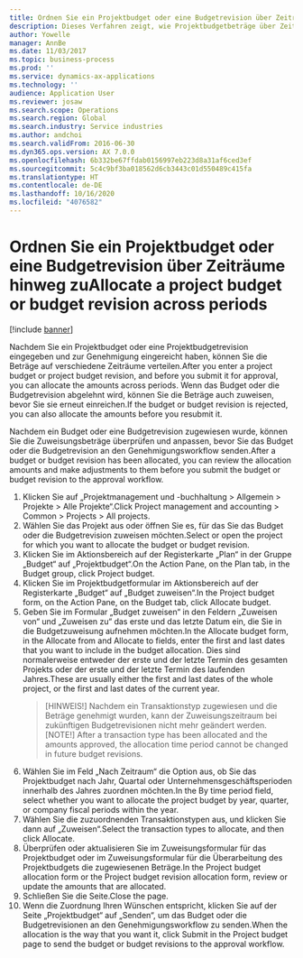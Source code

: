 ```yaml
---
title: Ordnen Sie ein Projektbudget oder eine Budgetrevision über Zeiträume hinweg zu
description: Dieses Verfahren zeigt, wie Projektbudgetbeträge über Zeiträume verteilt werden.
author: Yowelle
manager: AnnBe
ms.date: 11/03/2017
ms.topic: business-process
ms.prod: ''
ms.service: dynamics-ax-applications
ms.technology: ''
audience: Application User
ms.reviewer: josaw
ms.search.scope: Operations
ms.search.region: Global
ms.search.industry: Service industries
ms.author: andchoi
ms.search.validFrom: 2016-06-30
ms.dyn365.ops.version: AX 7.0.0
ms.openlocfilehash: 6b332be67ffdab0156997eb223d8a31af6ced3ef
ms.sourcegitcommit: 5c4c9bf3ba018562d6cb3443c01d550489c415fa
ms.translationtype: HT
ms.contentlocale: de-DE
ms.lasthandoff: 10/16/2020
ms.locfileid: "4076582"
---
```

# <a name="allocate-a-project-budget-or-budget-revision-across-periods"></a><span data-ttu-id="11cad-103">Ordnen Sie ein Projektbudget oder eine Budgetrevision über Zeiträume hinweg zu</span><span class="sxs-lookup"><span data-stu-id="11cad-103">Allocate a project budget or budget revision across periods</span></span>

[!include [banner](../../includes/banner.md)]

<span data-ttu-id="11cad-104">Nachdem Sie ein Projektbudget oder eine Projektbudgetrevision eingegeben und zur Genehmigung eingereicht haben, können Sie die Beträge auf verschiedene Zeiträume verteilen.</span><span class="sxs-lookup"><span data-stu-id="11cad-104">After you enter a project budget or project budget revision, and before you submit it for approval, you can allocate the amounts across periods.</span></span> <span data-ttu-id="11cad-105">Wenn das Budget oder die Budgetrevision abgelehnt wird, können Sie die Beträge auch zuweisen, bevor Sie sie erneut einreichen.</span><span class="sxs-lookup"><span data-stu-id="11cad-105">If the budget or budget revision is rejected, you can also allocate the amounts before you resubmit it.</span></span> 

<span data-ttu-id="11cad-106">Nachdem ein Budget oder eine Budgetrevision zugewiesen wurde, können Sie die Zuweisungsbeträge überprüfen und anpassen, bevor Sie das Budget oder die Budgetrevision an den Genehmigungsworkflow senden.</span><span class="sxs-lookup"><span data-stu-id="11cad-106">After a budget or budget revision has been allocated, you can review the allocation amounts and make adjustments to them before you submit the budget or budget revision to the approval workflow.</span></span> 

1. <span data-ttu-id="11cad-107">Klicken Sie auf „Projektmanagement und -buchhaltung > Allgemein > Projekte > Alle Projekte“.</span><span class="sxs-lookup"><span data-stu-id="11cad-107">Click Project management and accounting > Common > Projects > All projects.</span></span> 
2. <span data-ttu-id="11cad-108">Wählen Sie das Projekt aus oder öffnen Sie es, für das Sie das Budget oder die Budgetrevision zuweisen möchten.</span><span class="sxs-lookup"><span data-stu-id="11cad-108">Select or open the project for which you want to allocate the budget or budget revision.</span></span> 
3. <span data-ttu-id="11cad-109">Klicken Sie im Aktionsbereich auf der Registerkarte „Plan“ in der Gruppe „Budget“ auf „Projektbudget“.</span><span class="sxs-lookup"><span data-stu-id="11cad-109">On the Action Pane, on the Plan tab, in the Budget group, click Project budget.</span></span> 
4. <span data-ttu-id="11cad-110">Klicken Sie im Projektbudgetformular im Aktionsbereich auf der Registerkarte „Budget“ auf „Budget zuweisen“.</span><span class="sxs-lookup"><span data-stu-id="11cad-110">In the Project budget form, on the Action Pane, on the Budget tab, click Allocate budget.</span></span> 
5. <span data-ttu-id="11cad-111">Geben Sie im Formular „Budget zuweisen“ in den Feldern „Zuweisen von“ und „Zuweisen zu“ das erste und das letzte Datum ein, die Sie in die Budgetzuweisung aufnehmen möchten.</span><span class="sxs-lookup"><span data-stu-id="11cad-111">In the Allocate budget form, in the Allocate from and Allocate to fields, enter the first and last dates that you want to include in the budget allocation.</span></span> <span data-ttu-id="11cad-112">Dies sind normalerweise entweder der erste und der letzte Termin des gesamten Projekts oder der erste und der letzte Termin des laufenden Jahres.</span><span class="sxs-lookup"><span data-stu-id="11cad-112">These are usually either the first and last dates of the whole project, or the first and last dates of the current year.</span></span>  
   > <span data-ttu-id="11cad-113">[HINWEIS!] Nachdem ein Transaktionstyp zugewiesen und die Beträge genehmigt wurden, kann der Zuweisungszeitraum bei zukünftigen Budgetrevisionen nicht mehr geändert werden.</span><span class="sxs-lookup"><span data-stu-id="11cad-113">[NOTE!] After a transaction type has been allocated and the amounts approved, the allocation time period cannot be changed in future budget revisions.</span></span> 
6. <span data-ttu-id="11cad-114">Wählen Sie im Feld „Nach Zeitraum“ die Option aus, ob Sie das Projektbudget nach Jahr, Quartal oder Unternehmensgeschäftsperioden innerhalb des Jahres zuordnen möchten.</span><span class="sxs-lookup"><span data-stu-id="11cad-114">In the By time period field, select whether you want to allocate the project budget by year, quarter, or company fiscal periods within the year.</span></span>
7. <span data-ttu-id="11cad-115">Wählen Sie die zuzuordnenden Transaktionstypen aus, und klicken Sie dann auf „Zuweisen“.</span><span class="sxs-lookup"><span data-stu-id="11cad-115">Select the transaction types to allocate, and then click Allocate.</span></span> 
8. <span data-ttu-id="11cad-116">Überprüfen oder aktualisieren Sie im Zuweisungsformular für das Projektbudget oder im Zuweisungsformular für die Überarbeitung des Projektbudgets die zugewiesenen Beträge.</span><span class="sxs-lookup"><span data-stu-id="11cad-116">In the Project budget allocation form or the Project budget revision allocation form, review or update the amounts that are allocated.</span></span> 
9. <span data-ttu-id="11cad-117">Schließen Sie die Seite.</span><span class="sxs-lookup"><span data-stu-id="11cad-117">Close the page.</span></span>
10. <span data-ttu-id="11cad-118">Wenn die Zuordnung Ihren Wünschen entspricht, klicken Sie auf der Seite „Projektbudget“ auf „Senden“, um das Budget oder die Budgetrevisionen an den Genehmigungsworkflow zu senden.</span><span class="sxs-lookup"><span data-stu-id="11cad-118">When the allocation is the way that you want it, click Submit in the Project budget page to send the budget or budget revisions to the approval workflow.</span></span>  


